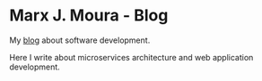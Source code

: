 # Marx J. Moura - Blog

My [blog](https://marxjmoura.com) about software development.

Here I write about microservices architecture and web application development.
